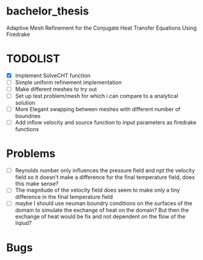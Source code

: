 # bachelor_thesis
Adaptive Mesh Refinement for the Conjugate Heat Transfer Equations Using Firedrake
# TODOLIST
- [x] Implement SolveCHT function
- [ ] Simple uniform refinement implementation
- [ ] Make different meshes to try out
- [ ] Set up test problem/mesh for which i can compare to a analytical solution
- [ ] More Elegant swapping between meshes with different number of boundries
- [ ] Add inflow velocity and source function to input parameters as firedrake functions
# Problems
- [ ] Reynolds number only influences the pressure field and npt the velocity field so it doesn't make a difference for the final temperature field, does this make sense?
- [ ] The magnitude of the velocity field does seem to make only a tiny difference in the final temperature field
- [ ] maybe I should use neuman boundry conditions on the surfaces of the domain to simulate the exchange of heat on the domain? But then the exchange of heat would be fix and not dependent on the flow of the liqiud?
# Bugs
